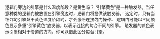 <lore>
逻辑门旁边的引擎是什么温度阶段？是黄色吗？
</lore>
<no_lore>
“引擎黄色”是一种触发器，当任意种类的逻辑门被放置在引擎旁边时，逻辑门将提供该触发器。
</no_lore>

<chapter name="需求"/>
选定时，只有当相邻的引擎处于黄色温度阶段时，才会激活连接的门操作。

<chapter name="触发器方向"/>
逻辑门可能以不同颜色显示多重“引擎黄色”触发器，以表示连接的每台不同的引擎。
触发器的颜色表示引擎相对于管道的方向，你可以借此区分每台引擎。
